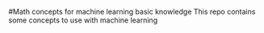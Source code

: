 #Math concepts for machine learning basic knowledge
This repo contains some concepts to use with machine learning
